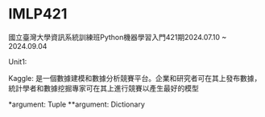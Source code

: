 # IMLP421
國立臺灣大學資訊系統訓練班Python機器學習入門421期2024.07.10 ~ 2024.09.04

Unit1:

Kaggle:
是一個數據建模和數據分析競賽平台。企業和研究者可在其上發布數據，統計學者和數據挖掘專家可在其上進行競賽以產生最好的模型

*argument: Tuple
**argument: Dictionary
